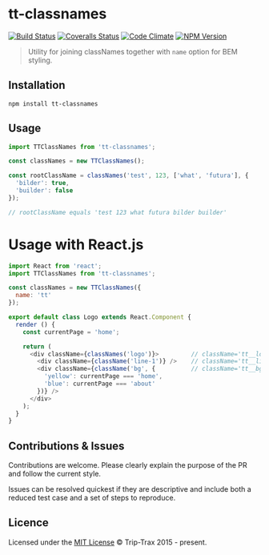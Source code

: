 # tt-classnames

[![Build Status](https://img.shields.io/travis/Trip-Trax/tt-classnames.svg?style=flat-square)](https://travis-ci.org/Trip-Trax/tt-classnames)
[![Coveralls Status](https://img.shields.io/coveralls/Trip-Trax/tt-classnames.svg?style=flat-square)](https://coveralls.io/r/Trip-Trax/tt-classnames)
[![Code Climate](https://codeclimate.com/github/Trip-Trax/tt-classnames/badges/gpa.svg)](https://codeclimate.com/github/Trip-Trax/tt-classnames)
[![NPM Version](https://badge.fury.io/js/tt-classnames.svg)](https://badge.fury.io/js/tt-classnames)

> Utility for joining classNames together with `name` option for BEM styling.

## Installation
```shell
npm install tt-classnames
```

## Usage
```javascript
import TTClassNames from 'tt-classnames';

const classNames = new TTClassNames();

const rootClassName = classNames('test', 123, ['what', 'futura'], {
  'bilder': true,
  'builder': false
});

// rootClassName equals 'test 123 what futura bilder builder'
```

# Usage with React.js
```javascript
import React from 'react';
import TTClassNames from 'tt-classnames';

const classNames = new TTClassNames({
  name: 'tt'
});

export default class Logo extends React.Component {
  render () {
    const currentPage = 'home';

    return (
      <div className={classNames('logo')}>         // className='tt__logo'
        <div className={className('line-1')} />    // className='tt__line-1'
        <div className={className('bg', {          // className='tt__bg tt__yellow'
          'yellow': currentPage === 'home',
          'blue': currentPage === 'about'
        })} />
      </div>
    );
  }
}
```

## Contributions & Issues
Contributions are welcome. Please clearly explain the purpose of the PR and follow the current style.

Issues can be resolved quickest if they are descriptive and include both a reduced test case and a set of steps to reproduce.

## Licence
Licensed under the [MIT License](LICENSE) © Trip-Trax 2015 - present.
